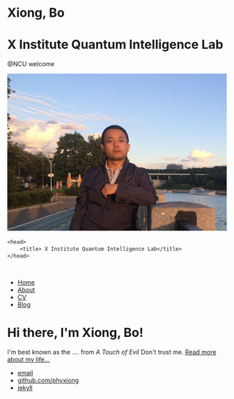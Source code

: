 # Xiong, Bo

# X Institute Quantum Intelligence Lab

@NCU
welcome

![My_Pic2](index.assets/My_Pic2.png)

<html>

	<head>
		<title> X Institute Quantum Intelligence Lab</title>
	</head>
​	<body>
		<nav>
    		<ul>
        		<li><a href="https://github.com/phyxiong">Home</a></li>
	        	<li><a href="/about">About</a></li>
        		<li><a href="/cv">CV</a></li>
        		<li><a href="/blog">Blog</a></li>
    		</ul>
		</nav>
		<div class="container">
    		<div class="blurb">
        		<h1>Hi there, I'm Xiong, Bo!</h1>
				<p>I'm best known as the .... from <em>A Touch of Evil</em> Don't trust me. <a href="/about">Read more about my life...</a></p>
    		</div><!-- /.blurb -->
		</div><!-- /.container -->
		<footer>
    		<ul>
        		<li><a href="mailto:stevenxiongbo@gmail.com">email</a></li>
        		<li><a href="https://github.com/phyxiong">github.com/phyxiong</a></li>
                <li><a href="https://www.jianshu.com/p/9f71e260925d; http://jmcglone.com/guides/github-pages/">jekyll</a></li>
			</ul>
		</footer>


​	</body>
</html>

